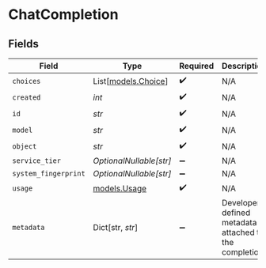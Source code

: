 # ChatCompletion


## Fields

| Field                                                  | Type                                                   | Required                                               | Description                                            |
| ------------------------------------------------------ | ------------------------------------------------------ | ------------------------------------------------------ | ------------------------------------------------------ |
| `choices`                                              | List[[models.Choice](../models/choice.md)]             | :heavy_check_mark:                                     | N/A                                                    |
| `created`                                              | *int*                                                  | :heavy_check_mark:                                     | N/A                                                    |
| `id`                                                   | *str*                                                  | :heavy_check_mark:                                     | N/A                                                    |
| `model`                                                | *str*                                                  | :heavy_check_mark:                                     | N/A                                                    |
| `object`                                               | *str*                                                  | :heavy_check_mark:                                     | N/A                                                    |
| `service_tier`                                         | *OptionalNullable[str]*                                | :heavy_minus_sign:                                     | N/A                                                    |
| `system_fingerprint`                                   | *OptionalNullable[str]*                                | :heavy_minus_sign:                                     | N/A                                                    |
| `usage`                                                | [models.Usage](../models/usage.md)                     | :heavy_check_mark:                                     | N/A                                                    |
| `metadata`                                             | Dict[str, *str*]                                       | :heavy_minus_sign:                                     | Developer-defined metadata attached to the completion. |